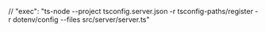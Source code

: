// "exec": "ts-node --project tsconfig.server.json -r tsconfig-paths/register -r dotenv/config --files src/server/server.ts"
